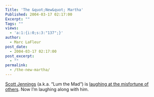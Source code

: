 ```yaml
---
Title: 'The &quot;New&quot; Martha'
Published: 2004-03-17 02:17:00
Excerpt: ""
Tags: ""
views:
  - 'a:1:{i:0;s:3:"137";}'
author:
  - Marc LaFleur
post_date:
  - 2004-03-17 02:17:00
post_excerpt:
  - ""
permalink:
  - /the-new-martha/
---
```

<div class="Section1"> <p><a href="http://brokentoys.org/" target="_blank">Scott Jennings</a> (a.k.a. &ldquo;Lum the Mad&rdquo;) is <a href="http://brokentoys.org/mstewart.html" target="_blank">laughing at the misfortune of others</a>. Now I&rsquo;m laughing along with him.</p></div>